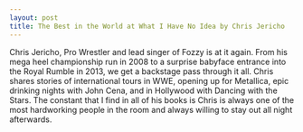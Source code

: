 ```yaml
---
layout: post
title: The Best in the World at What I Have No Idea by Chris Jericho
---
```


Chris Jericho, Pro Wrestler and lead singer of Fozzy is at it again. From his mega heel championship run in 2008 to a surprise babyface entrance into the Royal Rumble in 2013, we get a backstage pass through it all. Chris shares stories of international tours in WWE, opening up for Metallica, epic drinking nights with John Cena, and in Hollywood with Dancing with the Stars. The constant that I find in all of his books is Chris is always one of the most hardworking people in the room and always willing to stay out all night afterwards.